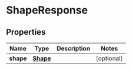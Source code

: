 
# ShapeResponse

## Properties
Name | Type | Description | Notes
------------ | ------------- | ------------- | -------------
**shape** | [**Shape**](Shape.md) |  |  [optional]



